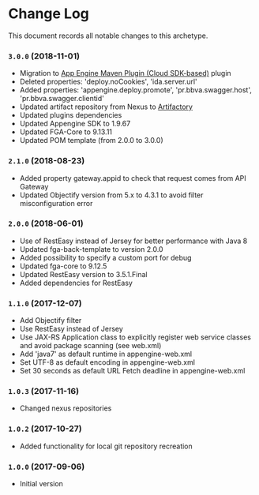# Change Log

This document records all notable changes to this archetype.

### `3.0.0` (2018-11-01)

* Migration to [App Engine Maven Plugin (Cloud SDK-based)](https://cloud.google.com/appengine/docs/standard/java/tools/maven-reference)
plugin
* Deleted properties: 'deploy.noCookies', 'ida.server.url'
* Added properties: 'appengine.deploy.promote', 'pr.bbva.swagger.host', 'pr.bbva.swagger.clientid'
* Updated artifact repository from Nexus to [Artifactory](https://platform.bbva.com/en-us/developers/engines/gcp/documentation/aditional-documentation/procedures/artifactory)
* Updated plugins dependencies
* Updated Appengine SDK to 1.9.67
* Updated FGA-Core to 9.13.11
* Updated POM template (from 2.0.0 to 3.0.0)

### `2.1.0` (2018-08-23)

* Added property gateway.appid to check that request comes from API Gateway
* Updated Objectify version from 5.x to 4.3.1 to avoid filter misconfiguration error

### `2.0.0` (2018-06-01)

* Use of RestEasy instead of Jersey for better performance with Java 8
* Updated fga-back-template to version 2.0.0
* Added possibility to specify a custom port for debug
* Updated fga-core to 9.12.5
* Updated RestEasy version to 3.5.1.Final
* Added dependencies for RestEasy

### `1.1.0` (2017-12-07)

* Add Objectify filter
* Use RestEasy instead of Jersey
* Use JAX-RS Application class to explicitly register web service classes and avoid package scanning (see web.xml)
* Add 'java7' as default runtime in appengine-web.xml
* Set UTF-8 as default encoding in appengine-web.xml
* Set 30 seconds as default URL Fetch deadline in appengine-web.xml

### `1.0.3` (2017-11-16)

* Changed nexus repositories

### `1.0.2` (2017-10-27)

* Added functionality for local git repository recreation

### `1.0.0` (2017-09-06)

* Initial version